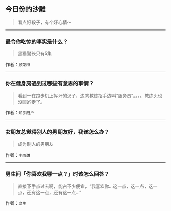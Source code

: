 ## 今日份的沙雕

> 看点好段子，有个好心情～


 
---

### 最令你吃惊的事实是什么？

> 黑猫警长只有5集


作者：`顾荣桓`

---

### 你在健身房遇到过哪些有意思的事情？

> 看到一在跑步机上挥汗的汉子，边向教练招手边叫“服务员”。。。。教练头也没回的走了。


作者：`知乎用户`

---

### 女朋友总觉得别人的男朋友好，我该怎么办？

> 成为别人的男朋友


作者：`李雨谦`

---

### 男生问「你喜欢我哪一点？」时该怎么回答？

> 直接下手点过去啊，能占不少便宜，“我喜欢你…这一点，这一点，这一点，还有这一点，还有这一点…”


作者：`腐生`